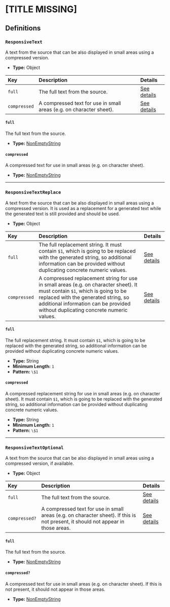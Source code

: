 # [TITLE MISSING]

## Definitions

### <a name="ResponsiveText"></a> `ResponsiveText`

A text from the source that can be also displayed in small areas using a compressed version.

- **Type:** Object

Key | Description | Details
:-- | :-- | :--
`full` | The full text from the source. | <a href="#ResponsiveText/full">See details</a>
`compressed` | A compressed text for use in small areas (e.g. on character sheet). | <a href="#ResponsiveText/compressed">See details</a>

#### <a name="ResponsiveText/full"></a> `full`

The full text from the source.

- **Type:** <a href="./_NonEmptyString.md#NonEmptyString">NonEmptyString</a>

#### <a name="ResponsiveText/compressed"></a> `compressed`

A compressed text for use in small areas (e.g. on character sheet).

- **Type:** <a href="./_NonEmptyString.md#NonEmptyString">NonEmptyString</a>

---

### <a name="ResponsiveTextReplace"></a> `ResponsiveTextReplace`

A text from the source that can be also displayed in small areas using a compressed version. It is used as a replacement for a generated text while the generated text is still provided and should be used.

- **Type:** Object

Key | Description | Details
:-- | :-- | :--
`full` | The full replacement string. It must contain `$1`, which is going to be replaced with the generated string, so additional information can be provided without duplicating concrete numeric values. | <a href="#ResponsiveTextReplace/full">See details</a>
`compressed` | A compressed replacement string for use in small areas (e.g. on character sheet). It must contain `$1`, which is going to be replaced with the generated string, so additional information can be provided without duplicating concrete numeric values. | <a href="#ResponsiveTextReplace/compressed">See details</a>

#### <a name="ResponsiveTextReplace/full"></a> `full`

The full replacement string. It must contain `$1`, which is going to be replaced with the generated string, so additional information can be provided without duplicating concrete numeric values.

- **Type:** String
- **Minimum Length:** `1`
- **Pattern:** `\$1`

#### <a name="ResponsiveTextReplace/compressed"></a> `compressed`

A compressed replacement string for use in small areas (e.g. on character sheet). It must contain `$1`, which is going to be replaced with the generated string, so additional information can be provided without duplicating concrete numeric values.

- **Type:** String
- **Minimum Length:** `1`
- **Pattern:** `\$1`

---

### <a name="ResponsiveTextOptional"></a> `ResponsiveTextOptional`

A text from the source that can be also displayed in small areas using a compressed version, if available.

- **Type:** Object

Key | Description | Details
:-- | :-- | :--
`full` | The full text from the source. | <a href="#ResponsiveTextOptional/full">See details</a>
`compressed?` | A compressed text for use in small areas (e.g. on character sheet). If this is not present, it should not appear in those areas. | <a href="#ResponsiveTextOptional/compressed">See details</a>

#### <a name="ResponsiveTextOptional/full"></a> `full`

The full text from the source.

- **Type:** <a href="./_NonEmptyString.md#NonEmptyString">NonEmptyString</a>

#### <a name="ResponsiveTextOptional/compressed"></a> `compressed?`

A compressed text for use in small areas (e.g. on character sheet). If this is not present, it should not appear in those areas.

- **Type:** <a href="./_NonEmptyString.md#NonEmptyString">NonEmptyString</a>
